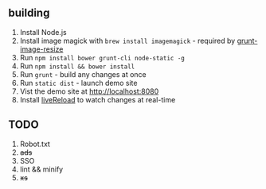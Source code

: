 ## building
1. Install Node.js
1. Install image magick with `brew install imagemagick` - required by [grunt-image-resize](https://github.com/excellenteasy/grunt-image-resize)
1. Run `npm install bower grunt-cli node-static -g`
1. Run `npm install && bower install`
1. Run `grunt` - build any changes at once
1. Run `static dist` - launch demo site
1. Vist the demo site at [http://localhost:8080](http://localhost:8080)
1. Install [liveReload](https://chrome.google.com/webstore/detail/livereload/jnihajbhpnppcggbcgedagnkighmdlei) to watch changes at real-time

## TODO
1. Robot.txt
1. <del>ads</del>
1. SSO
1. lint && minify
1. <del>xs</del>
